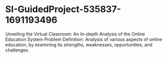 # SI-GuidedProject-535837-1691193496
Unveiling the Virtual Classroom: An In-depth Analysis of the Online Education System
Problem Definition: Analysis of various aspects of online education, by examining its strengths, weaknesses, opportunities, and challenges.
